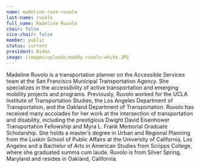 ```yaml
---
name: madeline-rose-ruvolo
last-name: ruvolo
full_name: Madeline Ruvolo
chair: false
vice-chair: false
member: public
status: current
president: Biden
image: /images/uploads/maddy-ruvolo-white.JPG
---
```

Madeline Ruvolo is a transportation planner on the Accessible Services team at the San Francisco Municipal Transportation Agency. She specializes in the accessibility of active transportation and emerging mobility projects and programs. Previously, Ruvolo worked for the UCLA Institute of Transportation Studies, the Los Angeles Department of Transportation, and the Oakland Department of Transportation. Ruvolo has received many accolades for her work at the intersection of transportation and disability, including the prestigious Dwight David Eisenhower Transportation Fellowship and Myra L. Frank Memorial Graduate Scholarship. She holds a master’s degree in Urban and Regional Planning from the Luskin School of Public Affairs at the University of California, Los Angeles and a Bachelor of Arts in American Studies from Scripps College, where she graduated summa cum laude. Ruvolo is from Silver Spring, Maryland and resides in Oakland, California.
